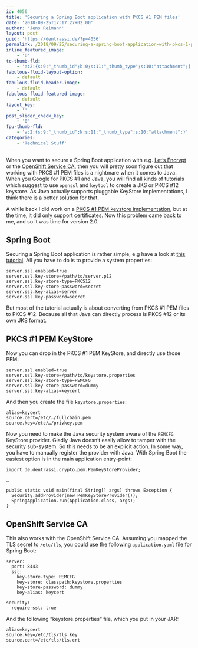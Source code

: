 ```yaml
---
id: 4056
title: 'Securing a Spring Boot application with PKCS #1 PEM files'
date: '2018-09-25T17:17:27+02:00'
author: 'Jens Reimann'
layout: post
guid: 'https://dentrassi.de/?p=4056'
permalink: /2018/09/25/securing-a-spring-boot-application-with-pkcs-1-pem-files/
inline_featured_image:
    - '0'
tc-thumb-fld:
    - 'a:2:{s:9:"_thumb_id";b:0;s:11:"_thumb_type";s:10:"attachment";}'
fabulous-fluid-layout-option:
    - default
fabulous-fluid-header-image:
    - default
fabulous-fluid-featured-image:
    - default
layout_key:
    - ''
post_slider_check_key:
    - '0'
fpu-thumb-fld:
    - 'a:2:{s:9:"_thumb_id";N;s:11:"_thumb_type";s:10:"attachment";}'
categories:
    - 'Technical Stuff'
---
```


When you want to secure a Spring Boot application with e.g. [Let’s Encrypt](https://letsencrypt.org/) or the [OpenShift Service CA](https://docs.openshift.com/container-platform/3.10/dev_guide/secrets.html#service-serving-certificate-secrets), then you will pretty soon figure out that working with PKCS #1 PEM files is a nightmare when it comes to Java. When you Google for PKCS #1 and Java, you will find all kinds of tutorials which suggest to use `openssl` and `keytool` to create a JKS or PKCS #12 keystore. As Java actually supports pluggable KeyStore implementations, I think there is a better solution for that.

<!-- more -->

A while back I did work on a [PKCS #1 PEM keystore implementation](https://dentrassi.de/2018/05/18/pem-encoded-x-509-certificates-java/), but at the time, it did only support certificates. Now this problem came back to me, and so it was time for version 2.0.

## Spring Boot

Securing a Spring Boot application is rather simple, e.g have a look at [this tutorial](https://dzone.com/articles/spring-boot-secured-by-lets-encrypt). All you have to do is to provide a system properties:

```
server.ssl.enabled=true
server.ssl.key-store=/path/to/server.p12
server.ssl.key-store-type=PKCS12
server.ssl.key-store-password=secret
server.ssl.key-alias=server
server.ssl.key-password=secret

```

But most of the tutorial actually is about converting from PKCS #1 PEM files to PKCS #12. Because all that Java can directly process is PKCS #12 or its own JKS format.

## PKCS #1 PEM KeyStore

Now you can drop in the PKCS #1 PEM KeyStore, and directly use those PEM:

```
server.ssl.enabled=true
server.ssl.key-store=/path/to/keystore.properties
server.ssl.key-store-type=PEMCFG
server.ssl.key-store-password=dummy
server.ssl.key-alias=keycert

```

And then you create the file `keystore.properties`:

```
alias=keycert
source.cert=/etc/…/fullchain.pem
source.key=/etc/…/privkey.pem

```

Now you need to make the Java security system aware of the `PEMCFG` KeyStore provider. Gladly Java doesn’t easily allow to tamper with the security sub-system. So this needs to be an explicit action. In some way, you have to manually register the provider with Java. With Spring Boot the easiest option is in the main application entry-point:

```
import de.dentrassi.crypto.pem.PemKeyStoreProvider;

…

public static void main(final String[] args) throws Exception {
  Security.addProvider(new PemKeyStoreProvider());
  SpringApplication.run(Application.class, args);
}

```

## OpenShift Service CA

This also works with the OpenShift Service CA. Assuming you mapped the TLS secret to `/etc/tls`, you could use the following `application.yaml` file for Spring Boot:

```
server:
  port: 8443
  ssl:
    key-store-type: PEMCFG
    key-store: classpath:keystore.properties
    key-store-password: dummy
    key-alias: keycert

security:
  require-ssl: true

```

And the following “keystore.properties” file, which you put in your JAR:

```
alias=keycert
source.key=/etc/tls/tls.key
source.cert=/etc/tls/tls.crt

```
